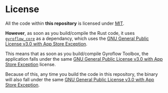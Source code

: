 # License

All the code within **this repository** is licensed under [MIT](LICENSE.md).

**However**, as soon as you build/compile the Rust code, it uses [`gyroflow_core`](https://github.com/gyroflow/gyroflow/tree/master/src/core) as a dependancy, which uses the [GNU General Public License v3.0 with App Store Exception](https://github.com/gyroflow/gyroflow/blob/master/LICENSE).

This means that as soon as you build/compile Gyroflow Toolbox, the application falls under the same [GNU General Public License v3.0 with App Store Exception](https://github.com/gyroflow/gyroflow/blob/master/LICENSE) license.

Because of this, any time you build the code in this repository, the binary will also fall under the same [GNU General Public License v3.0 with App Store Exception](https://github.com/gyroflow/gyroflow/blob/master/LICENSE).